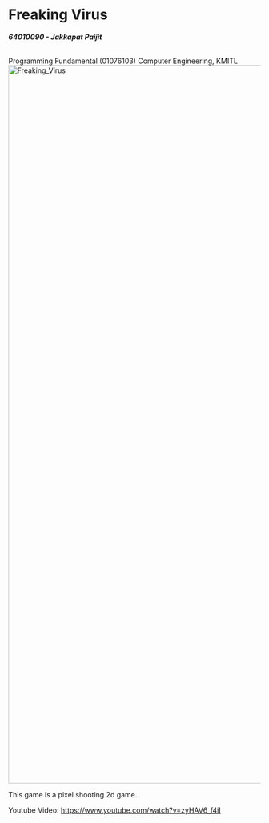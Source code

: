 # Freaking Virus

***64010090 - Jakkapat Paijit***

<br/>
Programming Fundamental (01076103) Computer Engineering, KMITL
<br/>

<img width="1437" alt="Freaking_Virus" src="https://user-images.githubusercontent.com/86193685/194166654-4da53a6f-2051-41d7-a1a4-23bb4417bf6d.png">

This game is a pixel shooting 2d game.

Youtube Video: https://www.youtube.com/watch?v=zyHAV6_f4iI
